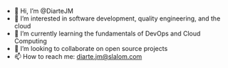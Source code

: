 - 👋 Hi, I’m @DiarteJM
- 👀 I’m interested in software development, quality engineering, and the cloud
- 🌱 I’m currently learning the fundamentals of DevOps and Cloud Computing
- 💞️ I’m looking to collaborate on open source projects
- 📫 How to reach me: diarte.jm@slalom.com

<!---
DiarteJM/DiarteJM is a ✨ special ✨ repository because its `README.md` (this file) appears on your GitHub profile.
You can click the Preview link to take a look at your changes.
--->
